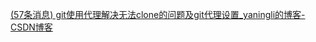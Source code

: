 [(57条消息) git使用代理解决无法clone的问题及git代理设置_yaningli的博客-CSDN博客](https://blog.csdn.net/yaningli/article/details/99644618)
